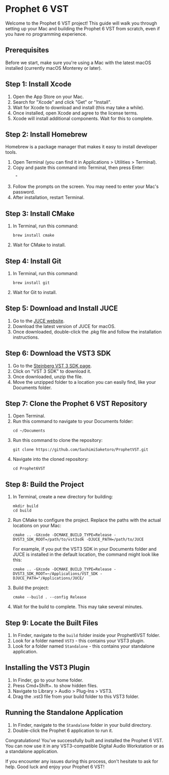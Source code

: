 # Prophet 6 VST

Welcome to the Prophet 6 VST project! This guide will walk you through setting up your Mac and building the Prophet 6 VST from scratch, even if you have no programming experience.

## Prerequisites

Before we start, make sure you're using a Mac with the latest macOS installed (currently macOS Monterey or later).

## Step 1: Install Xcode

1. Open the App Store on your Mac.
2. Search for "Xcode" and click "Get" or "Install".
3. Wait for Xcode to download and install (this may take a while).
4. Once installed, open Xcode and agree to the license terms.
5. Xcode will install additional components. Wait for this to complete.

## Step 2: Install Homebrew

Homebrew is a package manager that makes it easy to install developer tools.

1. Open Terminal (you can find it in Applications > Utilities > Terminal).
2. Copy and paste this command into Terminal, then press Enter:
   ```
    "
   ```
3. Follow the prompts on the screen. You may need to enter your Mac's password.
4. After installation, restart Terminal.

## Step 3: Install CMake

1. In Terminal, run this command:
   ```
   brew install cmake
   ```
2. Wait for CMake to install.

## Step 4: Install Git

1. In Terminal, run this command:
   ```
   brew install git
   ```
2. Wait for Git to install.

## Step 5: Download and Install JUCE

1. Go to the [JUCE website](https://juce.com/get-juce/download).
2. Download the latest version of JUCE for macOS.
3. Once downloaded, double-click the .pkg file and follow the installation instructions.

## Step 6: Download the VST3 SDK

1. Go to the [Steinberg VST 3 SDK page](https://www.steinberg.net/developers/).
2. Click on "VST 3 SDK" to download it.
3. Once downloaded, unzip the file.
4. Move the unzipped folder to a location you can easily find, like your Documents folder.

## Step 7: Clone the Prophet 6 VST Repository

1. Open Terminal.
2. Run this command to navigate to your Documents folder:
   ```
   cd ~/Documents
   ```
3. Run this command to clone the repository:
   ```
   git clone https://github.com/SashimiSaketoro/ProphetVST.git
   ```
4. Navigate into the cloned repository:
   ```
   cd Prophet6VST
   ```

## Step 8: Build the Project

1. In Terminal, create a new directory for building:
   ```
   mkdir build
   cd build
   ```
2. Run CMake to configure the project. Replace the paths with the actual locations on your Mac:
   ```
   cmake .. -GXcode -DCMAKE_BUILD_TYPE=Release -DVST3_SDK_ROOT=/path/to/vst3sdk -DJUCE_PATH=/path/to/JUCE
   ```
   For example, if you put the VST3 SDK in your Documents folder and JUCE is installed in the default location, the command might look like this:
   ```
   cmake .. -GXcode -DCMAKE_BUILD_TYPE=Release -DVST3_SDK_ROOT=~/Applications/VST_SDK -DJUCE_PATH="/Applications/JUCE/
   ```
3. Build the project:
   ```
   cmake --build . --config Release
   ```
4. Wait for the build to complete. This may take several minutes.

## Step 9: Locate the Built Files

1. In Finder, navigate to the `build` folder inside your Prophet6VST folder.
2. Look for a folder named `VST3` - this contains your VST3 plugin.
3. Look for a folder named `Standalone` - this contains your standalone application.

## Installing the VST3 Plugin

1. In Finder, go to your home folder.
2. Press Cmd+Shift+. to show hidden files.
3. Navigate to Library > Audio > Plug-Ins > VST3.
4. Drag the .vst3 file from your build folder to this VST3 folder.

## Running the Standalone Application

1. In Finder, navigate to the `Standalone` folder in your build directory.
2. Double-click the Prophet 6 application to run it.

Congratulations! You've successfully built and installed the Prophet 6 VST. You can now use it in any VST3-compatible Digital Audio Workstation or as a standalone application.

If you encounter any issues during this process, don't hesitate to ask for help. Good luck and enjoy your Prophet 6 VST!
